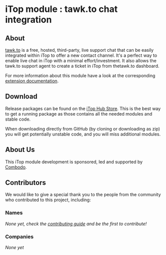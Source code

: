# iTop module : tawk.to chat integration

## About

[tawk.to](https://www.tawk.to/) is a free, hosted, third-party, live support chat that can be easily integrated within iTop to offer a new contact channel. It's a perfect way to enable live chat in iTop with a minimal effort/investment.
It also allows the tawk.to support agent to create a ticket in iTop from thetawk.to dashboard.

For more information about this module have a look at the corresponding [extension documentation](https://store.itophub.io/en_US/products/combodo-tawk-integration).


## Download

Release packages can be found on the [iTop Hub Store](https://store.itophub.io/en_US/taxons/all-extensions). This is the best way to get a
running package as those contains all the needed modules and stable code.

When downloading directly from GitHub (by cloning or downloading as zip) you will get potentially unstable code, and you will miss
additional modules.

## About Us

This iTop module development is sponsored, led and supported by [Combodo](https://www.combodo.com).

## Contributors

We would like to give a special thank you to the people from the community who contributed to this project, including:

### Names

_None yet, check the [contributing guide](CONTRIBUTING.md) and be the first to contribute!_

### Companies

_None yet_
